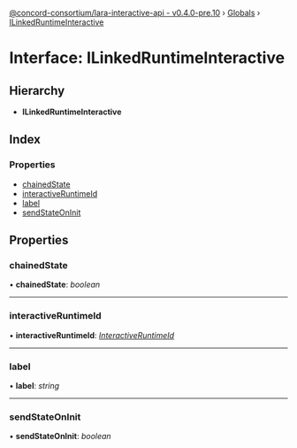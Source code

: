[@concord-consortium/lara-interactive-api - v0.4.0-pre.10](../README.md) › [Globals](../globals.md) › [ILinkedRuntimeInteractive](ilinkedruntimeinteractive.md)

# Interface: ILinkedRuntimeInteractive

## Hierarchy

* **ILinkedRuntimeInteractive**

## Index

### Properties

* [chainedState](ilinkedruntimeinteractive.md#chainedstate)
* [interactiveRuntimeId](ilinkedruntimeinteractive.md#interactiveruntimeid)
* [label](ilinkedruntimeinteractive.md#label)
* [sendStateOnInit](ilinkedruntimeinteractive.md#sendstateoninit)

## Properties

###  chainedState

• **chainedState**: *boolean*

___

###  interactiveRuntimeId

• **interactiveRuntimeId**: *[InteractiveRuntimeId](../globals.md#interactiveruntimeid)*

___

###  label

• **label**: *string*

___

###  sendStateOnInit

• **sendStateOnInit**: *boolean*
